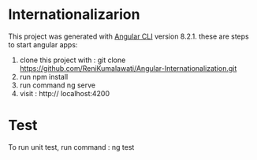 # Internationalizarion

This project was generated with [Angular CLI](https://github.com/angular/angular-cli) version 8.2.1.
 these are steps to start angular apps:
 1. clone this project with : git clone https://github.com/ReniKumalawati/Angular-Internationalization.git
 2. run npm install
 3. run command ng serve
 4. visit : http:// localhost:4200
 
 # Test
 To run unit test, run command : ng test
